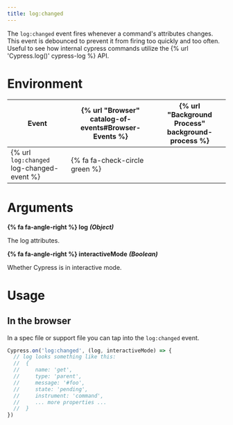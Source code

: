 ```yaml
---
title: log:changed
---
```


The `log:changed` event fires whenever a command's attributes changes. This event is debounced to prevent it from firing too quickly and too often. Useful to see how internal cypress commands utilize the {% url 'Cypress.log()' cypress-log %} API.

# Environment

Event | {% url "Browser" catalog-of-events#Browser-Events %} | {% url "Background Process" background-process %}
--- | --- | ---
{% url `log:changed` log-changed-event %} | {% fa fa-check-circle green %} |

# Arguments

**{% fa fa-angle-right %} log** ***(Object)***

The log attributes.

**{% fa fa-angle-right %} interactiveMode** ***(Boolean)***

Whether Cypress is in interactive mode.

# Usage

## In the browser

In a spec file or support file you can tap into the `log:changed` event.

```javascript
Cypress.on('log:changed', (log, interactiveMode) => {
  // log looks something like this:
  //  {
  //     name: 'get',
  //     type: 'parent',
  //     message: '#foo',
  //     state: 'pending',
  //     instrument: 'command',
  //     ... more properties ...
  //  }
})
```